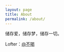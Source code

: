 ```yaml
---
layout: page
title: About
permalink: /about/
---
```


储存爱，储存梦，储存一切。

Lofter：[@不喝](https://buhebuhe.lofter.com/)
